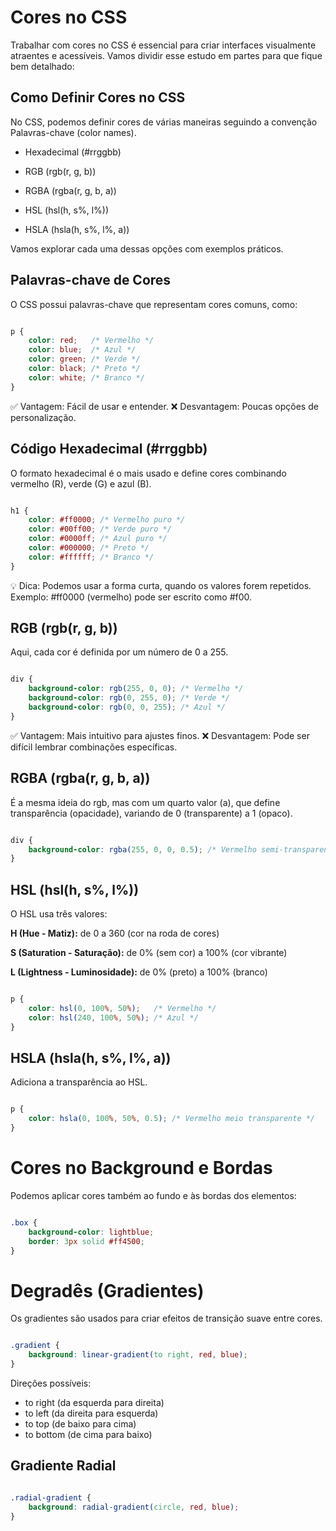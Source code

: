 # Cores no CSS

Trabalhar com cores no CSS é essencial para criar interfaces visualmente atraentes e acessíveis. Vamos dividir esse estudo em partes para que fique bem detalhado:

## Como Definir Cores no CSS

No CSS, podemos definir cores de várias maneiras seguindo a convenção Palavras-chave (color names).

- Hexadecimal (#rrggbb)

- RGB (rgb(r, g, b))

- RGBA (rgba(r, g, b, a))

- HSL (hsl(h, s%, l%))

- HSLA (hsla(h, s%, l%, a))

Vamos explorar cada uma dessas opções com exemplos práticos.

## Palavras-chave de Cores

O CSS possui palavras-chave que representam cores comuns, como:

``` CSS

p {
    color: red;   /* Vermelho */
    color: blue;  /* Azul */
    color: green; /* Verde */
    color: black; /* Preto */
    color: white; /* Branco */
}

```

✅ Vantagem: Fácil de usar e entender.
❌ Desvantagem: Poucas opções de personalização.

## Código Hexadecimal (#rrggbb)

O formato hexadecimal é o mais usado e define cores combinando vermelho (R), verde (G) e azul (B).

``` CSS

h1 {
    color: #ff0000; /* Vermelho puro */
    color: #00ff00; /* Verde puro */
    color: #0000ff; /* Azul puro */
    color: #000000; /* Preto */
    color: #ffffff; /* Branco */
}

```

💡 Dica: Podemos usar a forma curta, quando os valores forem repetidos.
Exemplo: #ff0000 (vermelho) pode ser escrito como #f00.

## RGB (rgb(r, g, b))

Aqui, cada cor é definida por um número de 0 a 255.

``` CSS

div {
    background-color: rgb(255, 0, 0); /* Vermelho */
    background-color: rgb(0, 255, 0); /* Verde */
    background-color: rgb(0, 0, 255); /* Azul */
}

```

✅ Vantagem: Mais intuitivo para ajustes finos.
❌ Desvantagem: Pode ser difícil lembrar combinações específicas.

## RGBA (rgba(r, g, b, a))

É a mesma ideia do rgb, mas com um quarto valor (a), que define transparência (opacidade), variando de 0 (transparente) a 1 (opaco).

``` CSS

div {
    background-color: rgba(255, 0, 0, 0.5); /* Vermelho semi-transparente */
}

```

## HSL (hsl(h, s%, l%))

O HSL usa três valores:

**H (Hue - Matiz):** de 0 a 360 (cor na roda de cores)

**S (Saturation - Saturação):** de 0% (sem cor) a 100% (cor vibrante)

**L (Lightness - Luminosidade):** de 0% (preto) a 100% (branco)

``` CSS

p {
    color: hsl(0, 100%, 50%);   /* Vermelho */
    color: hsl(240, 100%, 50%); /* Azul */
}

```

## HSLA (hsla(h, s%, l%, a))

Adiciona a transparência ao HSL.

``` CSS

p {
    color: hsla(0, 100%, 50%, 0.5); /* Vermelho meio transparente */
}

```

# Cores no Background e Bordas

Podemos aplicar cores também ao fundo e às bordas dos elementos:

``` CSS

.box {
    background-color: lightblue;
    border: 3px solid #ff4500;
}

```

# Degradês (Gradientes)

Os gradientes são usados para criar efeitos de transição suave entre cores.

``` CSS

.gradient {
    background: linear-gradient(to right, red, blue);
}

```

Direções possíveis:

- to right (da esquerda para direita)
- to left (da direita para esquerda)
- to top (de baixo para cima)
- to bottom (de cima para baixo)

## Gradiente Radial

``` CSS

.radial-gradient {
    background: radial-gradient(circle, red, blue);
}

```